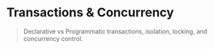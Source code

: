 # Transactions & Concurrency

> Declarative vs Programmatic transactions, isolation, locking, and concurrency control.
